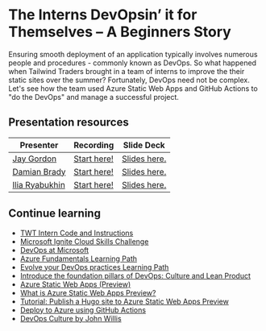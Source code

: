 # The Interns DevOpsin’ it for Themselves – A Beginners Story

Ensuring smooth deployment of an application typically involves numerous people and procedures - commonly known as DevOps. So what happened when Tailwind Traders brought in a team of interns to improve the their static sites over the summer? Fortunately, DevOps need not be complex. Let's see how the team used Azure Static Web Apps and GitHub Actions to "do the DevOps" and manage a successful project.

## Presentation resources

| Presenter | Recording | Slide Deck |
| - | - | - |
| [Jay Gordon](https://twitter.com/jaydestro) | [Start here!](https://myignite.microsoft.com/sessions/a5d11266-313d-4a0c-908a-67b06cf18f1e) | [Slides here.](https://medius.studios.ms/video/asset/PPT/IG20-LRN160) |
| [Damian Brady](https://twitter.com/damovisa) | [Start here!](https://myignite.microsoft.com/sessions/80a34783-6c49-4e19-89da-e95b49935c4a) | [Slides here.](https://medius.studios.ms/video/asset/PPT/IG20-LRN161) |
| [Ilia Ryabukhin](https://www.linkedin.com/in/ilia-ryabukhin-830927162) | [Start here!](https://myignite.microsoft.com/sessions/c8177ead-a256-4418-bbf6-c0c909fb7199) | [Slides here.](https://medius.studios.ms/video/asset/PPT/IG20-LRN162) |

## Continue learning

- [TWT Intern Code and Instructions](https://github.com/jaydestro/twtintern)
- [Microsoft Ignite Cloud Skills Challenge](https://cda.ms/1G4)
- [DevOps at Microsoft](https://cda.ms/1Dq)
- [Azure Fundamentals Learning Path](https://cda.ms/1Dr)
- [Evolve your DevOps practices Learning Path](https://cda.ms/1Dt)
- [Introduce the foundation pillars of DevOps: Culture and Lean Product](https://cda.ms/1Ds)
- [Azure Static Web Apps (Preview)](https://cda.ms/1Dk)
- [What is Azure Static Web Apps Preview?](https://cda.ms/1Dm)
- [Tutorial: Publish a Hugo site to Azure Static Web Apps Preview](https://cda.ms/1Dn)
- [Deploy to Azure using GitHub Actions](https://cda.ms/1Dp)
- [DevOps Culture by John Willis](https://itrevolution.com/devops-culture-part-1/)
